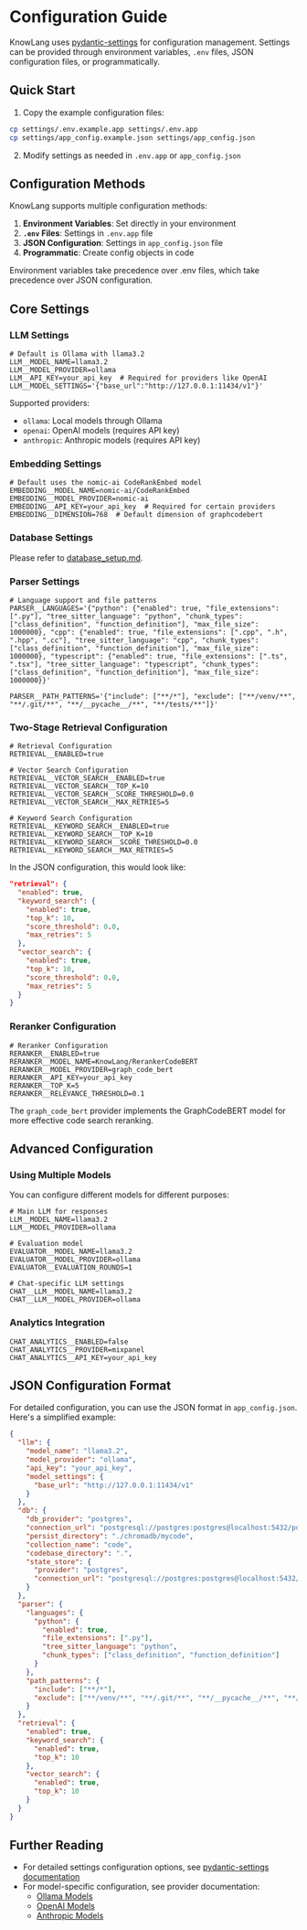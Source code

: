 # Configuration Guide

KnowLang uses [pydantic-settings](https://docs.pydantic.dev/latest/concepts/pydantic_settings/) for configuration management. Settings can be provided through environment variables, `.env` files, JSON configuration files, or programmatically.

## Quick Start

1. Copy the example configuration files:
```bash
cp settings/.env.example.app settings/.env.app
cp settings/app_config.example.json settings/app_config.json
```

2. Modify settings as needed in `.env.app` or `app_config.json`

## Configuration Methods

KnowLang supports multiple configuration methods:

1. **Environment Variables**: Set directly in your environment
2. **`.env` Files**: Settings in `.env.app` file
3. **JSON Configuration**: Settings in `app_config.json` file 
4. **Programmatic**: Create config objects in code

Environment variables take precedence over .env files, which take precedence over JSON configuration.

## Core Settings

### LLM Settings
```env
# Default is Ollama with llama3.2
LLM__MODEL_NAME=llama3.2
LLM__MODEL_PROVIDER=ollama
LLM__API_KEY=your_api_key  # Required for providers like OpenAI
LLM__MODEL_SETTINGS='{"base_url":"http://127.0.0.1:11434/v1"}'
```

Supported providers:
- `ollama`: Local models through Ollama
- `openai`: OpenAI models (requires API key)
- `anthropic`: Anthropic models (requires API key)

### Embedding Settings
```env
# Default uses the nomic-ai CodeRankEmbed model
EMBEDDING__MODEL_NAME=nomic-ai/CodeRankEmbed
EMBEDDING__MODEL_PROVIDER=nomic-ai
EMBEDDING__API_KEY=your_api_key  # Required for certain providers
EMBEDDING__DIMENSION=768  # Default dimension of graphcodebert
```

### Database Settings
Please refer to [database_setup.md](database_setup.md).

### Parser Settings
```env
# Language support and file patterns
PARSER__LANGUAGES='{"python": {"enabled": true, "file_extensions": [".py"], "tree_sitter_language": "python", "chunk_types": ["class_definition", "function_definition"], "max_file_size": 1000000}, "cpp": {"enabled": true, "file_extensions": [".cpp", ".h", ".hpp", ".cc"], "tree_sitter_language": "cpp", "chunk_types": ["class_definition", "function_definition"], "max_file_size": 1000000}, "typescript": {"enabled": true, "file_extensions": [".ts", ".tsx"], "tree_sitter_language": "typescript", "chunk_types": ["class_definition", "function_definition"], "max_file_size": 1000000}}'

PARSER__PATH_PATTERNS='{"include": ["**/*"], "exclude": ["**/venv/**", "**/.git/**", "**/__pycache__/**", "**/tests/**"]}'
```

### Two-Stage Retrieval Configuration
```env
# Retrieval Configuration
RETRIEVAL__ENABLED=true

# Vector Search Configuration
RETRIEVAL__VECTOR_SEARCH__ENABLED=true
RETRIEVAL__VECTOR_SEARCH__TOP_K=10
RETRIEVAL__VECTOR_SEARCH__SCORE_THRESHOLD=0.0
RETRIEVAL__VECTOR_SEARCH__MAX_RETRIES=5

# Keyword Search Configuration
RETRIEVAL__KEYWORD_SEARCH__ENABLED=true
RETRIEVAL__KEYWORD_SEARCH__TOP_K=10
RETRIEVAL__KEYWORD_SEARCH__SCORE_THRESHOLD=0.0
RETRIEVAL__KEYWORD_SEARCH__MAX_RETRIES=5
```

In the JSON configuration, this would look like:

```json
"retrieval": {
  "enabled": true,
  "keyword_search": {
    "enabled": true,
    "top_k": 10,
    "score_threshold": 0.0,
    "max_retries": 5
  },
  "vector_search": {
    "enabled": true,
    "top_k": 10,
    "score_threshold": 0.0,
    "max_retries": 5
  }
}
```

### Reranker Configuration
```env
# Reranker Configuration
RERANKER__ENABLED=true
RERANKER__MODEL_NAME=KnowLang/RerankerCodeBERT
RERANKER__MODEL_PROVIDER=graph_code_bert
RERANKER__API_KEY=your_api_key
RERANKER__TOP_K=5
RERANKER__RELEVANCE_THRESHOLD=0.1
```

The `graph_code_bert` provider implements the GraphCodeBERT model for more effective code search reranking.

## Advanced Configuration

### Using Multiple Models

You can configure different models for different purposes:
```env
# Main LLM for responses
LLM__MODEL_NAME=llama3.2
LLM__MODEL_PROVIDER=ollama

# Evaluation model
EVALUATOR__MODEL_NAME=llama3.2
EVALUATOR__MODEL_PROVIDER=ollama
EVALUATOR__EVALUATION_ROUNDS=1

# Chat-specific LLM settings
CHAT__LLM__MODEL_NAME=llama3.2
CHAT__LLM__MODEL_PROVIDER=ollama
```

### Analytics Integration
```env
CHAT_ANALYTICS__ENABLED=false
CHAT_ANALYTICS__PROVIDER=mixpanel
CHAT_ANALYTICS__API_KEY=your_api_key
```

## JSON Configuration Format

For detailed configuration, you can use the JSON format in `app_config.json`. Here's a simplified example:

```json
{
  "llm": {
    "model_name": "llama3.2",
    "model_provider": "ollama",
    "api_key": "your_api_key",
    "model_settings": {
      "base_url": "http://127.0.0.1:11434/v1"
    }
  },
  "db": {
    "db_provider": "postgres",
    "connection_url": "postgresql://postgres:postgres@localhost:5432/postgres",
    "persist_directory": "./chromadb/mycode",
    "collection_name": "code",
    "codebase_directory": ".",
    "state_store": {
      "provider": "postgres",
      "connection_url": "postgresql://postgres:postgres@localhost:5432/postgres"
    }
  },
  "parser": {
    "languages": {
      "python": {
        "enabled": true,
        "file_extensions": [".py"],
        "tree_sitter_language": "python",
        "chunk_types": ["class_definition", "function_definition"]
      }
    },
    "path_patterns": {
      "include": ["**/*"],
      "exclude": ["**/venv/**", "**/.git/**", "**/__pycache__/**", "**/tests/**"]
    }
  },
  "retrieval": {
    "enabled": true,
    "keyword_search": {
      "enabled": true,
      "top_k": 10
    },
    "vector_search": {
      "enabled": true,
      "top_k": 10
    }
  }
}
```

## Further Reading

- For detailed settings configuration options, see [pydantic-settings documentation](https://docs.pydantic.dev/latest/concepts/pydantic_settings/)
- For model-specific configuration, see provider documentation:
  - [Ollama Models](https://ollama.ai/library)
  - [OpenAI Models](https://platform.openai.com/docs/models)
  - [Anthropic Models](https://www.anthropic.com/models)
